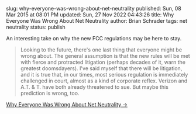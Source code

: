slug: why-everyone-was-wrong-about-net-neutrality
published: Sun, 08 Mar 2015 at 08:01 PM
updated: Sun, 27 Nov 2022 04:43:26 
title: Why Everyone Was Wrong About Net Neutrality 
author: Brian Schrader
tags: net neutrality
status: publish

An interesting take on why the new FCC regulations may be here to stay.

> Looking to the future, there's one last thing that everyone might be wrong about. The general assumption is that the new rules will be met with fierce and protracted litigation (perhaps decades of it, warn the greatest doomsdayers). I've said myself that there will be litigation, and it is true that, in our times, most serious regulation is immediately challenged in court, almost as a kind of corporate reflex. Verizon and A.T. & T. have both already threatened to sue. But maybe this prediction is wrong, too.

[Why Everyone Was Wrong About Net Neutrality &#8594;](http://www.newyorker.com/business/currency/why-everyone-was-wrong-about-net-neutrality)